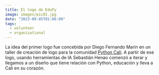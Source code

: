 ```yaml
---
title: El logo de EduPy
image: images/pic01.jpg
date: "2023-09-05T01:00:00"
tags:
  - volunteer
  - organizational
---
```


La idea del primer logo fue concebida por Diego Fernando Marín en un taller de creación de logo para la comunidad [Python Cali](). A partir de ese logo, usando herramientas de IA Sebastián Henao comenzó a iterar y llegamos a un diseño que tiene relación con Python, educación y lleva a Cali en su corazón.